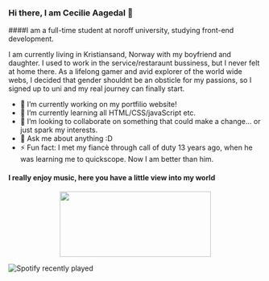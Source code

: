 ### Hi there, I am Cecilie Aagedal 👋

####I am a full-time student at noroff university, studying front-end development.

I am currently living in Kristiansand, Norway with my boyfriend and daughter. I used to work in the service/restaraunt bussiness, but I never felt at home there. As a lifelong gamer and avid explorer of the world wide webs, I decided that gender shouldnt be an obsticle for my passions, so I signed up to uni and my real journey can finally start.  

- 🔭 I’m currently working on my portfilio website!
- 🌱 I’m currently learning all HTML/CSS/javaScript etc. 
- 👯 I’m looking to collaborate on something that could make a change... or just spark my interests.
- 💬 Ask me about anything :D
- ⚡ Fun fact: I met my fiancè through call of duty 13 years ago, when he was learning me to quickscope. Now I am better than him.

#### I really enjoy music, here you have a little view into my world

<!--🎵SPOTIFY / 🌐WEBSITE: https://github.com/kittinan/spotify-github-profile -->
<p align="center">
<a href="https://www.youtube.com/watch?v=vdB-8eLEW8g"><img src="https://raw.githubusercontent.com/trinib/spotify-github-profile/master/img/default.svg" height="130" width="300"></a>

<!--🎵SPOTIFY LATEST / 🌐WEBSITE: https://spotify-recently-played-readme.vercel.app/ -->
![Spotify recently played](https://spotify-recently-played-readme.vercel.app/api?user=caagedal)

